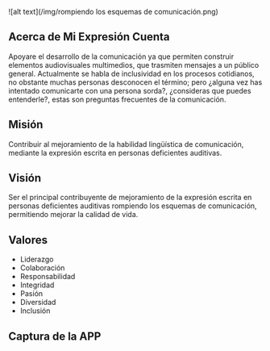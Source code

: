 ![alt text](/img/rompiendo los esquemas de comunicación.png)

## Acerca de Mi Expresión Cuenta

Apoyare el desarrollo de la comunicación ya que permiten construir elementos audiovisuales multimedios, que trasmiten mensajes a un público general. Actualmente se habla de inclusividad en los procesos cotidianos, no obstante muchas personas desconocen el término; pero ¿alguna vez has intentado comunicarte con una persona sorda?, ¿consideras que puedes entenderle?, estas son preguntas frecuentes de la comunicación.

## Misión 

Contribuir al mejoramiento de la habilidad lingüística de comunicación, mediante la expresión escrita en personas deficientes auditivas.

## Visión

Ser el principal contribuyente de mejoramiento de la expresión escrita en personas deficientes auditivas rompiendo los esquemas de comunicación, permitiendo mejorar la calidad de vida.

## Valores
* Liderazgo
* Colaboración
* Responsabilidad 
* Integridad
* Pasión
* Diversidad
* Inclusión


## Captura de la APP
